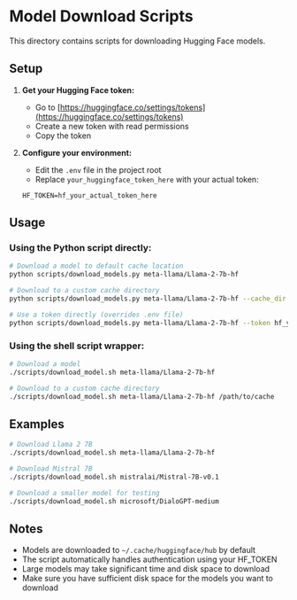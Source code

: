 # Model Download Scripts

This directory contains scripts for downloading Hugging Face models.

## Setup

1. **Get your Hugging Face token:**
   - Go to [https://huggingface.co/settings/tokens](https://huggingface.co/settings/tokens)
   - Create a new token with read permissions
   - Copy the token

2. **Configure your environment:**
   - Edit the `.env` file in the project root
   - Replace `your_huggingface_token_here` with your actual token:
   ```
   HF_TOKEN=hf_your_actual_token_here
   ```

## Usage

### Using the Python script directly:

```bash
# Download a model to default cache location
python scripts/download_models.py meta-llama/Llama-2-7b-hf

# Download to a custom cache directory
python scripts/download_models.py meta-llama/Llama-2-7b-hf --cache_dir /path/to/cache

# Use a token directly (overrides .env file)
python scripts/download_models.py meta-llama/Llama-2-7b-hf --token hf_your_token
```

### Using the shell script wrapper:

```bash
# Download a model
./scripts/download_model.sh meta-llama/Llama-2-7b-hf

# Download to a custom cache directory
./scripts/download_model.sh meta-llama/Llama-2-7b-hf /path/to/cache
```

## Examples

```bash
# Download Llama 2 7B
./scripts/download_model.sh meta-llama/Llama-2-7b-hf

# Download Mistral 7B
./scripts/download_model.sh mistralai/Mistral-7B-v0.1

# Download a smaller model for testing
./scripts/download_model.sh microsoft/DialoGPT-medium
```

## Notes

- Models are downloaded to `~/.cache/huggingface/hub` by default
- The script automatically handles authentication using your HF_TOKEN
- Large models may take significant time and disk space to download
- Make sure you have sufficient disk space for the models you want to download
